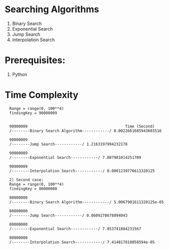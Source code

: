 # Searching Algorithms

1) Binary Search
2) Exponential Search 
3) Jump Search
4) Interpolation Search

# Prerequisites:
 1. Python

# Time Complexity

  ```1) First case:
    Range = range(0, 100**4)
    findingKey = 90000009


    90000009                                           Time (Second)
    /--------Binary Search Algorithm------------/ 0.0022661685943603516

    90000009
    /--------Jump Search------------/ 1.2163197994232178

    90000009
    /--------Exponential Search------------/ 7.807981014251709

    90000009
    /--------Interpolation Search------------/ 0.0001239776611328125

    2) Second case:
    Range = range(0, 100**4)
    findingKey = 80000000

    80000000
    /--------Binary Search Algorithm------------/ 5.0067901611328125e-05

    80000000
    /--------Jump Search------------/ 0.0609278678894043

    80000000
    /--------Exponential Search------------/ 7.853741884231567

    80000000
    /--------Interpolation Search------------/ 7.414817810058594e-05
